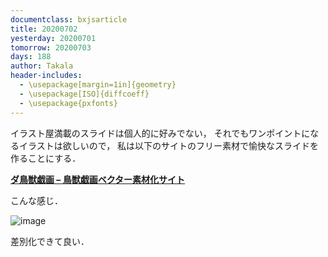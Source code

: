 ```yaml
---
documentclass: bxjsarticle
title: 20200702
yesterday: 20200701
tomorrow: 20200703
days: 188
author: Takala
header-includes:
  - \usepackage[margin=1in]{geometry}
  - \usepackage[ISO]{diffcoeff}
  - \usepackage{pxfonts}
---
```



イラスト屋満載のスライドは個人的に好みでない，
それでもワンポイントになるイラストは欲しいので，
私は以下のサイトのフリー素材で愉快なスライドを作ることにする．


**[ダ鳥獣戯画 – 鳥獣戯画ベクター素材化サイト](https://chojugiga.com/)**



こんな感じ．

![image](https://i.imgur.com/uFuYFp3.png)



差別化できて良い．